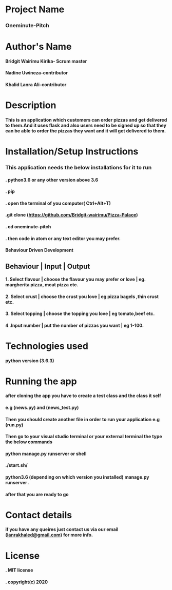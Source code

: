 # Project Name
### Oneminute-Pitch

# Author's Name
 #### Bridgit Wairimu Kirika- Scrum master
 #### Nadine Uwineza-contributor
 #### Khalid Lanra Ali-contributor

 # Description
 #### This is an application which customers can order pizzas and get delivered to them.And it uses flask and also users need to be signed up so that they can be able to order the pizzas they want and it will get delivered to them.

 # Installation/Setup Instructions
 ### This application needs the below installations for it to run
#### . python3.6  or any other version above 3.6 
#### . pip
#### . open the terminal of you computer( Ctrl+Alt+T)
#### .git clone (https://github.com/Bridgit-wairimu/Pizza-Palace)
#### . cd oneminute-pitch
#### . then code in atom or any text editor you may prefer.

#### Behaviour Driven Development

## Behaviour | Input | Output

#### 1. Select flavour | choose the flavour you may prefer or love | eg. margherita pizza, meat pizza etc.
#### 2. Select crust | choose the crust you love | eg pizza bagels ,thin crust etc.
#### 3. Select topping | choose the topping you love | eg tomato,beef etc.
#### 4 .Input number | put the number of pizzas you want | eg 1-100.


# Technologies used

#### python version (3.6.3)


# Running the app

#### after cloning the app you have to create a test class and the class it self 

#### e.g (news.py) and (news_test.py)
#### Then you should create another file in order to run your application e.g (run.py)

#### Then go to your visual studio terminal or your external terminal the type the below commands

#### python manage.py runserver or shell 

#### ./start.sh/

#### python3.6 (depending on which version you installed) manage.py runserver .

#### after that you are ready to go

# Contact details

  #### if you have any queires just contact us via our email (lanrakhaled@gmail.com) for more info.

# License

  #### . MIT license
  #### . copyright(c) 2020







